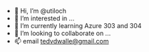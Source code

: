 - 👋 Hi, I’m @utiloch
- 👀 I’m interested in ...
- 🌱 I’m currently learning Azure 303 and 304
- 💞️ I’m looking to collaborate on ...
- 📫 email tedvdwalle@gmail.com

<!---
utiloch/utiloch is a ✨ special ✨ repository because its `README.md` (this file) appears on your GitHub profile.
You can click the Preview link to take a look at your changes.
--->
